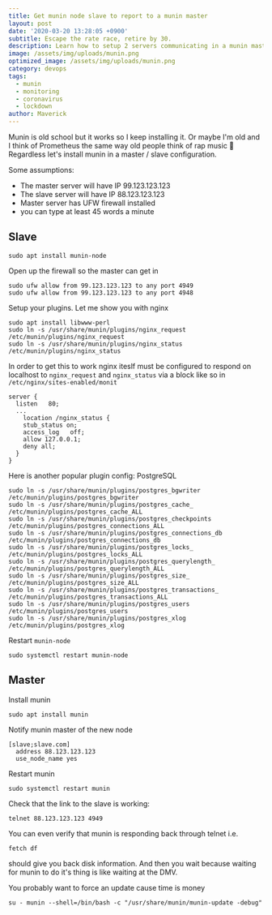 ```yaml
---
title: Get munin node slave to report to a munin master
layout: post
date: '2020-03-20 13:28:05 +0900'
subtitle: Escape the rate race, retire by 30.
description: Learn how to setup 2 servers communicating in a munin master/slave pattern.
image: /assets/img/uploads/munin.png
optimized_image: /assets/img/uploads/munin.png
category: devops
tags:
  - munin
  - monitoring
  - coronavirus
  - lockdown
author: Maverick
---
```


Munin is old school but it works so I keep installing it. Or maybe I'm old and I think of Prometheus the same way old people think of rap music 🙊  Regardless let's install munin in a master / slave configuration.

Some assumptions:
* The master server will have IP 99.123.123.123
* The slave server will have IP 88.123.123.123
* Master server has UFW firewall installed
* you can type at least 45 words a minute

## Slave

```
sudo apt install munin-node
```

Open up the firewall so the master can get in

```
sudo ufw allow from 99.123.123.123 to any port 4949
sudo ufw allow from 99.123.123.123 to any port 4948
```

Setup your plugins. Let me show you with nginx

```
sudo apt install libwww-perl
sudo ln -s /usr/share/munin/plugins/nginx_request /etc/munin/plugins/nginx_request
sudo ln -s /usr/share/munin/plugins/nginx_status /etc/munin/plugins/nginx_status
```

In order to get this to work nginx iteslf must be configured to respond on localhost to `nginx_request` and `nginx_status` via a block like so in `/etc/nginx/sites-enabled/monit`

```
server {
  listen   80;
  ...
    location /nginx_status {
    stub_status on;
    access_log   off;
    allow 127.0.0.1;
    deny all;
  }
}
```

Here is another popular plugin config: PostgreSQL

```
sudo ln -s /usr/share/munin/plugins/postgres_bgwriter /etc/munin/plugins/postgres_bgwriter
sudo ln -s /usr/share/munin/plugins/postgres_cache_ /etc/munin/plugins/postgres_cache_ALL
sudo ln -s /usr/share/munin/plugins/postgres_checkpoints /etc/munin/plugins/postgres_connections_ALL
sudo ln -s /usr/share/munin/plugins/postgres_connections_db /etc/munin/plugins/postgres_connections_db
sudo ln -s /usr/share/munin/plugins/postgres_locks_ /etc/munin/plugins/postgres_locks_ALL
sudo ln -s /usr/share/munin/plugins/postgres_querylength_ /etc/munin/plugins/postgres_querylength_ALL
sudo ln -s /usr/share/munin/plugins/postgres_size_ /etc/munin/plugins/postgres_size_ALL
sudo ln -s /usr/share/munin/plugins/postgres_transactions_ /etc/munin/plugins/postgres_transactions_ALL
sudo ln -s /usr/share/munin/plugins/postgres_users /etc/munin/plugins/postgres_users
sudo ln -s /usr/share/munin/plugins/postgres_xlog /etc/munin/plugins/postgres_xlog
```

Restart `munin-node`

`sudo systemctl restart munin-node`

## Master

Install munin

```
sudo apt install munin
```

Notify munin master of the new node

```
[slave;slave.com]
  address 88.123.123.123
  use_node_name yes
```

Restart munin

`sudo systemctl restart munin`

Check that the link to the slave is working:

`telnet 88.123.123.123 4949`

You can even verify that munin is responding back through telnet i.e.

`fetch df`

should give you back disk information. And then you wait because waiting for munin to do it's thing is like waiting at the DMV.

You probably want to force an update cause time is money

`su - munin --shell=/bin/bash -c "/usr/share/munin/munin-update -debug"`
